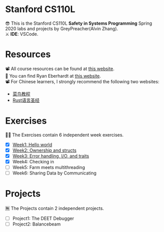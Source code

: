 # Stanford CS110L
😎 This is the Stanford CS110L **Safety in Systems Programming** Spring 2020 labs and projects by GreyPreacher(Alvin Zhang).  
⚔ **IDE**: VSCode.

# Resources
📽 All course resources can be found at [this website](https://reberhardt.com/cs110l/spring-2020/).  
📄 You can find Ryan Eberhardt at [this website](https://reberhardt.com/).  
📽 For Chinese learners, I strongly recommend the following two websites:

 - [菜鸟教程](https://www.runoob.com/rust/rust-tutorial.html)
 - [Rust语言圣经](https://course.rs/about-book.html)

# Exercises
🐱‍👓 The Exercises contain 6 independent week exercises.

- [x] [Week1: Hello world](https://github.com/GreyPreacher/Stanford-CS110L/tree/main/week1)
- [x] [Week2: Ownership and structs](https://github.com/GreyPreacher/Stanford-CS110L/tree/main/week2)
- [x] [Week3: Error handling, I/O, and traits](https://github.com/GreyPreacher/Stanford-CS110L/tree/main/week3)
- [x] Week4: Checking in
- [ ] Week5: Farm meets multithreading
- [ ] Week6: Sharing Data by Communicating

# Projects
🈚 The Projects contain 2 independent projects.
- [ ] Project1: The DEET Debugger
- [ ] Project2: Balancebeam
